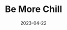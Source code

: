---
title: Be More Chill
slug: be-more-chill
subheader: 'book by Joe Tracz, music and lyrics by Joe Iconis

  based on the novel by Ned Vizzini

  directed by Reese Klemm and Eleni Lefakis

  Spring 2023'
description: 'Jeremy Heere is just an average teenager. That is, until he finds out about "The SQUIP," a super quantum unit intel processor from Japan that promises to bring him everything he desires most, a date with Christine, an invite to the raddest party of the year, and a chance to survive life at his suburban New Jersey high school. But is being the most popular guy in school worth the risk? Based on the novel by Ned Vizzini, Be More Chill asks how we can find and become the best version of ourselves.'
tickets_link: https://tickets.uchicago.edu/Online/default.asp?doWork::WScontent::loadArticle=Load&BOparam::WScontent::loadArticle::article_id=27AC1543-0509-4EF2-BB3C-DA1A8BF55E90
roles:
  Cast:
  - name: Maggie Reyes
    role: Jeremy Heere
    bio: is a fourth-year Anthropology and Spanish Language and Literature major in the College. She has previously worked on *Company* (Sarah) and *The Laramie Project*. She describes her experience on this show as “better late than never!” Maggie’s squip is Dolly Parton. Thank you to the cast/crew of BMC who held her hand though the scary bits! 
  - name: Lily McHugh
    role: Christine Canigula
    bio: 
  - name: London Mahaley
    role: Michael Mell
    bio: 
  - name: Surya Chinnappa
    role: Jake Dillinger
    bio: is a first-year prospective Cognitive Science and Linguistics major. This is his first show with UT, aside from a brief appearance at Theater[24]. Offstage, he likes to sing and play violin, guitar, and a variety of tiny flutes, as well as leave origami dragons in random spots around campus. His SQUIP would look like Conan Gray.
  - name: Rory McGann
    role: Rich Goranski
    bio: is a second-year Molecular Engineering major and Creative Writing minor. He last appeared in the Dean's Men production of *Romeo & Juliet* (Juliet) this past fall and currently serves on UT Committee. He would like to thank the cast & crew, his family & friends, and the ENT team at UCM for their help in making this show an excellent experience. His SQUIP might be something along the lines of Pascal from Tangled. This performance is dedicated to Niv Sparkes.
  - name: Gwendolyn Laub
    role: Chloe Valentine
    bio: "is a third-year TAPS and GNSE major! At the University she has previously been seen in *Marian, or the True Tale of Robin Hood* (Lady Shirley, UT), *The Trail to Oregon!* (Son, UT), *An American Killer in College* (Jean, Maroon TV), *Ghost Story* (Amy, Fire Escape Films), and a variety of Off-Off Campus shows! Coming up you can catch Gwen in *The Hotel Herrington* (Eliza, Fire Escape Films), *Leeching* (Hailey, Fire Escape Films), and *Smile and Dial* (Sophie, BA Film). Gwen would like to thank her family for putting up with this theater nerd (though she thinks it’s more of a geek think) and the cast and crew for making the process so fun! If Gwen were to get a squip she believes hers would take the form of Annabeth Chase from Percy Jackson. Gwen trusts her. Email: gwendolyn.laub@gmail.com Instagram: @gwendolyn.michelle"
  - name: Abby Kanes
    role: Brooke Lohst
    bio: is a second-year TAPS and Business Economics major. In UT she performed in *Romeo and Juliet* (Tybalt) and The Heirs Workshop (Aveline), as well as the TAPS Pro Show *Amazons and Their Men* (The Frau). Favorite musical credits include *Legally Blonde* (Margot), *Mamma Mia* (Tanya), *Hairspray* (Velma Von Tussle), and *Little Shop of Horrors* (Crystal). She has played bass in the pit orchestra for *Trail to Oregon!* and the Perfect Match Workshop. She is on TAPS Admin Staff as a Front of House Manager and also the Treasurer for UT Committee. Her Squip is Princess Leia! 
  - name: Joelle Singer Jensen
    role: Jenna Roland
    bio: is a first year undecided major. She has previously worked on *Perfect Match* (Brittany) with UT but some of her other favorite shows she's done include *Into the Woods* (Witch), *Moon Over Buffalo* (Charlotte) and *The Last Five Years* (Cathy). She's so excited to be working with this amazing cast and crew, and if she were to have a SQUIP, it would take on the form of Rodrick from the Diary of a Wimpy Kid movies. 
  - name: Sanjna Narayan
    role: The SQUIP
    bio: is a third-year Public Policy major with an Economics specialization, and TAPS minor. She's so excited to be in her first show ever with UT! Some favorite previous roles/shows include *The Mystery of Edwin Drood* (Edwin Drood), *Little Shop of Horrors* (Audrey II), *A Midsummer Night's Dream* (Hermia), and *MacBeth* (Witch I). Sanjna is thrilled to be here, and wants to thank her family, friends, and the incredible cast and crew of *Be More Chill* for all of their support. She's learned enough to never take a SQUIP, but if she had to have one it would certainly be Anderson Cooper.
  - name: George Corrin
    role: Mr. Heere/Mr. Reyes/Stockboy
    bio:
  Band:
  - name: Elena Gill
    role: Keyboard 1
  - name: Daniel Arad
    role: Keyboard 2
    bio: 
  - name: Kelly Mao
    role: Violin
    bio: is a second-year Computer Science and Mathematics major. Her previous UT credits include *The Heirs* (Production Manager) and *The Laramie Project* (Calling Stage Manager, SM Collective™). She enjoys deep conversations and long walks on the beach at sunset.
  - name: Brandon LaCrosse
    role: Trumpet
    bio: 
  - name: Daniel Brous
    role: Drums
    bio: is a fourth-year Math and Economics major with a minor in Computer Science. He has previously worked on *Perfect Match* (Drummer), and currently performs with the X-Tet and Percussion Ensemble.
  - name: Julia Fink
    role: Guitar
    bio:
  - name: Jack Cramer
    role: Bass Guitar
    bio: is a fourth-year Music and Philosophy major. He has previously worked on *Laika's Coffin* (Vocal Director), *The Physicists* (Sound Designer), *Original Sin* (Music Director, Arranger, etc.) and more! Jack is also a composer. Be sure to check out the premiere of his new piece for the UChicago New Music Ensemble on May 28th!
  Production Staff:
  - name: Reese Klemm
    role: Co-Director
    bio: "is a fourth-year Economics major and Cinema and Media Studies minor. Her previous credits include *The Trail to Oregon!* (Director), *The Old Man and The Old Moon* (Assistant Director), *The Winter's Tale* (Assistant Production Manager), a handful of credits in various Theatre[24] sketches, and two long years of being on University Theatre Committee (General and Treasurer). Reese is incredibly excited to show everyone the show that has occupied her thoughts for over a year and thanks her Jannotta cohort, Dhirpal, Tate, and Dave, for their continued support! She would also like to thank her co-director, Eleni, for being so chill. Bonus Content: Reese would 100% take dating advice from a Schmidt from New Girl SQUIP."
  - name: Eleni Lefakis
    role: Co-Director
    bio: "is a second-year TAPS and Data Science double-major. Her other UT MainStage credits are *The Heirs* (Stage Manager), *The Trail to Oregon!* (Assistant Director/Dramaturg), *Romeo & Juliet* (Co-Production Manager), *Marian, or the True Tale of Robin Hood* (Assistant Director/Dramaturg), *MacBeth in Space* (Dramaturg), *The Laramie Project* (SM Collective™), and *Twelfth Night* (Pre-Production Manager). She is also currently serving her second term on Committee and helps run the UT social media. Her upcoming UT projects are *The Taming of the Shrew* (Stage Manager), *Falsettos* (Dramaturg), and *Strings Attached* (Co-Director/Choreographer). She would like to tell the crew she loves them and thank the actors for putting up with her ballet corrections, party shenanigans, and STEM-related questions. Eleni’s Co-SQUIPs are her childhood ballet teacher, Dimitra Kouremeti, and her favorite UChicago YouTuber, Reese Klemm, the only two real-life people she lets tell her what to do."
  - name: Guilherme Galhardo
    role: Co-Vocal Director
    bio: 
  - name: Isabel Schmitz
    role: Co-Vocal Director
    bio: ", soprano, is a fourth-year undergraduate studying Music and Comparative Human Development. Opera: Ensemble in *HMS Pinafore* (Gilbert and Sullivan Opera Company), Chorus in *Suor Angelica*/Opera Scenes Showcase at Music on Site 2022 (Wichita, KS), Barbarina in *Le Nozze di Figar*o* (AAMA Salzburg 2022), chorus in *Hänsel und Gretel* (Berlin Opera Academy 2021). Singing, acting, and (assistant) vocal directing in various UT shows. Upcoming: senior solo voice recital (May 14, 2023), Zweite Knabe in *Zauberflöte* / Despina role study in *Così fan tutte* (BOA 2023). Voice: Patrice Michaels. UChicago Motet Choir: soprano section leader, featured soloist. Voice teacher and Communications Director for the South Side Free Music Program."
  - name: Ophelia Dominguez
    role: Co-Music Director/Conductor
    bio: is a second-year Biology and Anthropology double-major. She has previously worked on *Trail To Oregon!* (Synthesizer), and *Perfect Match* (Music Director). In her free time she enjoys baking bread, tap dancing, and stroking stingrays. 
  - name: Elena Gill
    role: Co-Music Director/Rehearsal Pianist
    bio: is a third-year Public Policy and Linguistics student. She has previously worked on *Queen of Spades* (Pianist), *Trail to Oregon!* (Piano 1/Rehearsal Pianist), *Yivdak* (Music Composition/Direction), and *Love's Labour's Lost* (Assistant Sound Designer). Outside of UT, she has an unhealthy obsession with strangers' vowels.
  - name: Andrei Thüler
    role: Production Manager
    bio: is a second-year Data Science major. This is either his third UT credit after Director (Theater[24]) and Lighting Designer (Ah Wing Workshop), or twenty-seventh counting Videography (Every UT Show Since Fall 2021). Outside of UT, he enjoys making short films and grading data science papers.
  - name: Ariana Baginski
    role: Co-Stage Manager
    bio: 
  - name: Danielle Yablonovskiy
    role: Co-Stage Manager
    bio:
  - name: Laura Mahaniah
    role: Co-Choreographer
    bio:
  - name: Althea Li
    role: Co-Choreographer
    bio: is a third-year Music and Statistics double-major. This is her first show with UT, but she has been actively involved in theatre since age 12, whether as a performer, music director, or choreographer. She’s been dancing with UChicago Dancers since first year, and serves as their Assistant Director. She is also currently co-composing an original musical named *Strings Attached* with Adrian Lo, with book and lyrics by Jefferson Lind. She’d like to thank the cast for doing some excellent cooking with her these past few months, with special thanks to her Chef de Cuisine, 3 Sous Chefs, Saucier, Rotisseur, Friturier, Pattisier, and Commis chef. Althea’s SQUIP is probably Mike Wazowski from Monster's Inc.
  - name: Jules Fennell
    role: Dramaturg
    bio: 
  - name: Thomas Nielsen
    role: Scenic Designer
    bio:
  - name: Belle Nahoom
    role: Costume Designer
    bio: "is a second-year Art History and Data Science major. Her previous theatre credits with UT include *The Heirs* (ASM), *Marian* (ASM), The Intruder Workshop (Costume Designer), *Scientific Method* (Costume Designer), *Macbeth in Space* (Hair & Makeup), the Queen of Spades Workshop (SM & PM), *The Laramie Project* (SM Collective™), and the B.A. Thesis, *Yivdak* (Jared), as well as the upcoming *12th Night* (Hair & Makeup). She is also capocomico of the Commedia Dell'Arte improv troupe on campus."
  - name: Daisy Marshall
    role: Props Designer
    bio: is a third-year in the College, studying Sociology among other things. They've done prop design for a handful of UT shows, such as *Marian, or The True Tale of Robin Hood*, and *The Trail to Oregon!*. Daisy comes in second place to the entirety of the cast in the superlative "amount of Mountain Dew improperly handled". They are immensely grateful to the cast and crew for their hard work.
  - name: Izzy Martino
    role: Sound Designer
    bio: 
  - name: Carolyn Heinzer
    role: Lighting Designer
    bio: 
  - name: Alexander Gappert
    role: Assistant Director
    bio: is a first-year veteran scholar and Economics major. He has previously served in the US Navy as an air traffic controller and had experience working on the TV show Jack Ryan (Background Actor). Alex's Squip would be Jake Gyllenhaal. 
  - name: Emma Herzig
    role: Assistant Vocal Director
    bio:
  - name: Rosemary Li
    role: Assistant Production Manager
    bio: 
  - name: Cilcan Pierce
    role: Assistant Stage Manager
    bio: 
  - name: Elaine Liang
    role: Assistant Stage Manager
    bio:
  - name: Konstantin Shmarko
    role: Assistant Dramaturg
    bio:
  - name: Dia Atluri
    role: Assistant Costume Designer
    bio: is a first-year Public Policy and Economics major. *Be More Chill* is the first show she is working on.
  - name: Tirzah Cobb
    role: Assistant Costume Designer
    bio: is a 1st year working as an assistant costume designer for the show. This is her first production at the College.
  - name: Emily Curran
    role: Assistant Lighting Designer
    bio: 
  - name: Julia Fink
    role: Assistant Sound Designer
    bio:
  - name: Nathalie Lam
    role: Assistant Sound Designer
    bio:
  - name: Rory McGann
    role: Fight Captain
    bio: 
  - name: Gwendolyn Laub
    role: Dance Captain
    bio: 
  - name: Coco Liu
    role: Committee Liaison
  - name: Abigail Kanes
    role: Tech Staff Liaison
layout: show-info
quarter: spring
year: 2023
season: 2022-2023 Shows
date: 2023-04-22

---